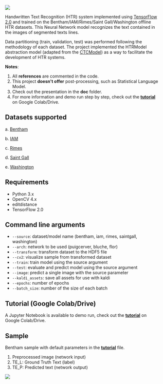 <img src="https://github.com/arthurflor23/handwritten-text-recognition/blob/master/doc/image/header.png?raw=true">

Handwritten Text Recognition (HTR) system implemented using [TensorFlow 2.0](https://www.tensorflow.org/) and trained on the Bentham/IAM/Rimes/Saint Gall/Washington offline HTR datasets. This Neural Network model recognizes the text contained in the images of segmented texts lines.

Data partitioning (train, validation, test) was performed following the methodology of each dataset. The project implemented the HTRModel abstraction model (adapted from the [CTCModel](https://github.com/ysoullard/CTCModel)) as a way to facilitate the development of HTR systems.

**Notes**:
1. All **references** are commented in the code.
2. This project **doesn't offer** post-processing, such as Statistical Language Model.
3. Check out the presentation in the **doc** folder.
4. For more information and demo run step by step, check out the **[tutorial](https://github.com/arthurflor23/handwritten-text-recognition/blob/master/src/tutorial.ipynb)** on Google Colab/Drive.

## Datasets supported

a. [Bentham](http://transcriptorium.eu/datasets/bentham-collection/)

b. [IAM](http://www.fki.inf.unibe.ch/databases/iam-handwriting-database)

c. [Rimes](http://www.a2ialab.com/doku.php?id=rimes_database:start)

d. [Saint Gall](http://www.fki.inf.unibe.ch/databases/iam-historical-document-database/saint-gall-database)

e. [Washington](http://www.fki.inf.unibe.ch/databases/iam-historical-document-database/washington-database)

## Requirements

* Python 3.x
* OpenCV 4.x
* editdistance
* TensorFlow 2.0

## Command line arguments

* `--source`: dataset/model name (bentham, iam, rimes, saintgall, washington)
* `--arch`: network to be used (puigcerver, bluche, flor)
* `--transform`: transform dataset to the HDF5 file
* `--cv2`: visualize sample from transformed dataset
* `--train`: train model using the source argument
* `--test`: evaluate and predict model using the source argument
* `--image`: predict a single image with the source parameter
* `--kaldi_assets`: save all assets for use with kaldi
* `--epochs`: number of epochs
* `--batch_size`: number of the size of each batch

## Tutorial (Google Colab/Drive)

A Jupyter Notebook is available to demo run, check out the **[tutorial](https://github.com/arthurflor23/handwritten-text-recognition/blob/master/src/tutorial.ipynb)** on Google Colab/Drive.

## Sample

Bentham sample with default parameters in the **[tutorial](https://github.com/arthurflor23/handwritten-text-recognition/blob/master/src/tutorial.ipynb)** file.

1. Preprocessed image (network input)
2. TE_L: Ground Truth Text (label)
3. TE_P: Predicted text (network output)

<img src="https://github.com/arthurflor23/handwritten-text-recognition/blob/master/doc/image/bentham_sample.png?raw=true">